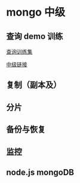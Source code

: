 # mongo 中级

## 查询 demo 训练

[查询训练集](http://cw.hubwiz.com/card/c/543b2f3cf86387171814c026/1/1/12/)

[中级链接](https://www.runoob.com/mongodb/mongodb-replication.html)

## 复制（副本及）

## 分片

## 备份与恢复

## 监控

## node.js mongoDB
